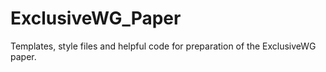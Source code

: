 # ExclusiveWG_Paper
Templates, style files and helpful code for preparation of the ExclusiveWG paper.
